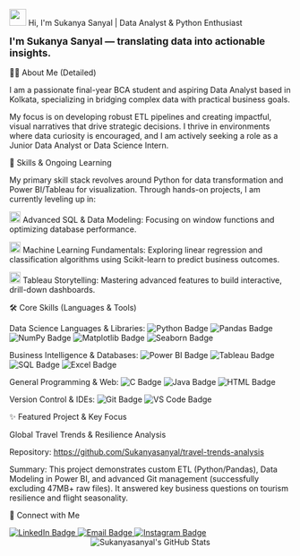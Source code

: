 <img src="https://www.google.com/search?q=https://media.giphy.com/media/hvRJCLFzcasrR4ia7z/giphy.gif" width="30px"> Hi, I'm Sukanya Sanyal | Data Analyst & Python Enthusiast

<div style="font-size: 1.25em; font-weight: bold; margin-bottom: 1rem;">
I'm Sukanya Sanyal — translating data into actionable insights.
</div>

👩‍💻 About Me (Detailed)

I am a passionate final-year BCA student and aspiring Data Analyst based in Kolkata, specializing in bridging complex data with practical business goals.

My focus is on developing robust ETL pipelines and creating impactful, visual narratives that drive strategic decisions. I thrive in environments where data curiosity is encouraged, and I am actively seeking a role as a Junior Data Analyst or Data Science Intern.

🎯 Skills & Ongoing Learning

My primary skill stack revolves around Python for data transformation and Power BI/Tableau for visualization. Through hands-on projects, I am currently leveling up in:

<img src="https://www.google.com/search?q=https://media.giphy.com/media/26FPC3hV8iX3n3z7y/giphy.gif" width="20px"> Advanced SQL & Data Modeling: Focusing on window functions and optimizing database performance.

<img src="https://www.google.com/search?q=https://media.giphy.com/media/TseK5S7p317F4gK9h3/giphy.gif" width="20px"> Machine Learning Fundamentals: Exploring linear regression and classification algorithms using Scikit-learn to predict business outcomes.

<img src="https://www.google.com/search?q=https://media.giphy.com/media/3o7TKE1D2hG6lQpP16/giphy.gif" width="20px"> Tableau Storytelling: Mastering advanced features to build interactive, drill-down dashboards.

🛠️ Core Skills (Languages & Tools)

Data Science Languages & Libraries:
<img src="https://www.google.com/search?q=https://img.shields.io/badge/Python-3776AB%3Fstyle%3Dfor-the-badge%26logo%3Dpython%26logoColor%3Dwhite" alt="Python Badge">
<img src="https://www.google.com/search?q=https://img.shields.io/badge/Pandas-150458%3Fstyle%3Dfor-the-badge%26logo%3Dpandas%26logoColor%3Dwhite" alt="Pandas Badge">
<img src="https://www.google.com/search?q=https://img.shields.io/badge/NumPy-013243%3Fstyle%3Dfor-the-badge%26logo%3Dnumpy%26logoColor%3Dwhite" alt="NumPy Badge">
<img src="https://www.google.com/search?q=https://img.shields.io/badge/Matplotlib-000000%3Fstyle%3Dfor-the-badge%26logo%3Dmatplotlib%26logoColor%3Dwhite" alt="Matplotlib Badge">
<img src="https://www.google.com/search?q=https://img.shields.io/badge/Seaborn-3B91B8%3Fstyle%3Dfor-the-badge%26logo%3Dseaborn%26logoColor%3Dwhite" alt="Seaborn Badge">

Business Intelligence & Databases:
<img src="https://www.google.com/search?q=https://img.shields.io/badge/Power%2520BI-F2C811%3Fstyle%3Dfor-the-badge%26logo%3Dpower%2520bi%26logoColor%3Dblack" alt="Power BI Badge">
<img src="https://www.google.com/search?q=https://img.shields.io/badge/Tableau-E97627%3Fstyle%3Dfor-the-badge%26logo%3Dtableau%26logoColor%3Dwhite" alt="Tableau Badge">
<img src="https://www.google.com/search?q=https://img.shields.io/badge/SQL-4479A1%3Fstyle%3Dfor-the-badge%26logo%3Dsqlite%26logoColor%3Dwhite" alt="SQL Badge">
<img src="https://www.google.com/search?q=https://img.shields.io/badge/Microsoft%2520Excel-217346%3Fstyle%3Dfor-the-badge%26logo%3Dmicrosoft%2520excel%26logoColor%3Dwhite" alt="Excel Badge">

General Programming & Web:
<img src="https://www.google.com/search?q=https://img.shields.io/badge/C-A8B9CC%3Fstyle%3Dfor-the-badge%26logo%3Dc%26logoColor%3Dwhite" alt="C Badge">
<img src="https://www.google.com/search?q=https://img.shields.io/badge/Java-007396%3Fstyle%3Dfor-the-badge%26logo%3Dopenjdk%26logoColor%3Dwhite" alt="Java Badge">
<img src="https://www.google.com/search?q=https://img.shields.io/badge/HTML5-E34F26%3Fstyle%3Dfor-the-badge%26logo%3Dhtml5%26logoColor%3Dwhite" alt="HTML Badge">

Version Control & IDEs:
<img src="https://www.google.com/search?q=https://img.shields.io/badge/Git-F05032%3Fstyle%3Dfor-the-badge%26logo%3Dgit%26logoColor%3Dwhite" alt="Git Badge">
<img src="https://www.google.com/search?q=https://img.shields.io/badge/VS%2520Code-007ACC%3Fstyle%3Dfor-the-badge%26logo%3Dvisual%2520studio%2520code%26logoColor%3Dwhite" alt="VS Code Badge">

✨ Featured Project & Key Focus

Global Travel Trends & Resilience Analysis

Repository: https://github.com/Sukanyasanyal/travel-trends-analysis

Summary: This project demonstrates custom ETL (Python/Pandas), Data Modeling in Power BI, and advanced Git management (successfully excluding 47MB+ raw files). It answered key business questions on tourism resilience and flight seasonality.

🤝 Connect with Me

<a href="[INSERT YOUR LINKEDIN URL HERE]">
<img src="https://www.google.com/search?q=https://img.shields.io/badge/LinkedIn-0A66C2%3Fstyle%3Dfor-the-badge%26logo%3Dlinkedin%26logoColor%3Dwhite" alt="LinkedIn Badge">
</a>
<a href="mailto:misssanyal9123@gmail.com">
<img src="https://www.google.com/search?q=https://img.shields.io/badge/Email-D14836%3Fstyle%3Dfor-the-badge%26logo%3Dgmail%26logoColor%3Dwhite" alt="Email Badge">
</a>
<a href="[INSERT YOUR INSTAGRAM PROFILE URL HERE]">
<img src="https://img.shields.io/badge/Instagram-E4405F?style=for-the-badge&logo=instagram&logoColor=white" alt="Instagram Badge">
</a>

<div align="center">
<img src="https://www.google.com/search?q=https://github-readme-stats.vercel.app/api%3Fusername%3DSukanyasanyal%26show_icons%3Dtrue%26theme%3Ddefault%26hide_border%3Dtrue" alt="Sukanyasanyal's GitHub Stats" />
</div>
